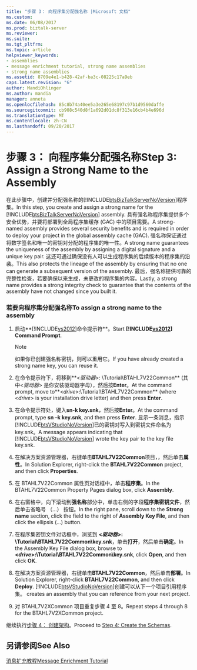 ```yaml
---
title: "步骤 3： 向程序集分配强名称 |Microsoft 文档"
ms.custom: 
ms.date: 06/08/2017
ms.prod: biztalk-server
ms.reviewer: 
ms.suite: 
ms.tgt_pltfrm: 
ms.topic: article
helpviewer_keywords:
- assemblies
- message enrichment tutorial, strong name assemblies
- strong name assemblies
ms.assetid: 8709e4e1-b428-42af-ba3c-08225c17a9eb
caps.latest.revision: "6"
author: MandiOhlinger
ms.author: mandia
manager: anneta
ms.openlocfilehash: 85c8b74a40ee5a3e265e68197c97b1d9560daffe
ms.sourcegitcommit: cb908c540d8f1a692d01dc8f313e16cb4b4e696d
ms.translationtype: MT
ms.contentlocale: zh-CN
ms.lasthandoff: 09/20/2017
---
```

# <a name="step-3-assign-a-strong-name-to-the-assembly"></a><span data-ttu-id="758c9-102">步骤 3： 向程序集分配强名称</span><span class="sxs-lookup"><span data-stu-id="758c9-102">Step 3: Assign a Strong Name to the Assembly</span></span>
<span data-ttu-id="758c9-103">在此步骤中，创建并分配强名称的[!INCLUDE[btsBizTalkServerNoVersion](../../includes/btsbiztalkservernoversion-md.md)]程序集。</span><span class="sxs-lookup"><span data-stu-id="758c9-103">In this step, you create and assign a strong name for the [!INCLUDE[btsBizTalkServerNoVersion](../../includes/btsbiztalkservernoversion-md.md)] assembly.</span></span> <span data-ttu-id="758c9-104">具有强名称程序集提供多个安全优势，并要将部署到全局程序集缓存 (GAC) 中的项目需要。</span><span class="sxs-lookup"><span data-stu-id="758c9-104">A strong-named assembly provides several security benefits and is required in order to deploy your project in the global assembly cache (GAC).</span></span> <span data-ttu-id="758c9-105">强名称保证通过将数字签名和唯一的密钥对分配的程序集的唯一性。</span><span class="sxs-lookup"><span data-stu-id="758c9-105">A strong name guarantees the uniqueness of the assembly by assigning a digital signature and a unique key pair.</span></span> <span data-ttu-id="758c9-106">这还可通过确保没有人可以生成程序集的后续版本的程序集的沿袭。</span><span class="sxs-lookup"><span data-stu-id="758c9-106">This also protects the lineage of the assembly by ensuring that no one can generate a subsequent version of the assembly.</span></span> <span data-ttu-id="758c9-107">最后，强名称提供可靠的完整性检查，若要确保以来生成，未更改的程序集的内容。</span><span class="sxs-lookup"><span data-stu-id="758c9-107">Lastly, a strong name provides a strong integrity check to guarantee that the contents of the assembly have not changed since you built it.</span></span>  
  
### <a name="to-assign-a-strong-name-to-the-assembly"></a><span data-ttu-id="758c9-108">若要向程序集分配强名称</span><span class="sxs-lookup"><span data-stu-id="758c9-108">To assign a strong name to the assembly</span></span>  
  
1.  <span data-ttu-id="758c9-109">启动**[!INCLUDE[vs2012](../../includes/vs2012-md.md)]命令提示符**。</span><span class="sxs-lookup"><span data-stu-id="758c9-109">Start **[!INCLUDE[vs2012](../../includes/vs2012-md.md)] Command Prompt**.</span></span>  
  
    > [!NOTE]
    >  <span data-ttu-id="758c9-110">如果你已创建强名称密钥，则可以重用它。</span><span class="sxs-lookup"><span data-stu-id="758c9-110">If you have already created a strong name key, you can reuse it.</span></span>  
  
2.  <span data-ttu-id="758c9-111">在命令提示符下，将移到**\<*驱动器*>: \Tutorial\BTAHL7V22Common** (其中\<*驱动器*> 是你安装驱动器字母），然后按**Enter**。</span><span class="sxs-lookup"><span data-stu-id="758c9-111">At the command prompt, move to**\<*drive*>:\Tutorial\BTAHL7V22Common** (where \<*drive*> is your installation drive letter) and then press **Enter**.</span></span>  
  
3.  <span data-ttu-id="758c9-112">在命令提示符处，键入**sn-k key.snk**，然后按**Enter**。</span><span class="sxs-lookup"><span data-stu-id="758c9-112">At the command prompt, type **sn –k key.snk**, and then press **Enter**.</span></span> <span data-ttu-id="758c9-113">显示一条消息，指示[!INCLUDE[btsVStudioNoVersion](../../includes/btsvstudionoversion-md.md)]已的密钥对写入到密钥文件命名为 key.snk。</span><span class="sxs-lookup"><span data-stu-id="758c9-113">A message appears indicating that [!INCLUDE[btsVStudioNoVersion](../../includes/btsvstudionoversion-md.md)] wrote the key pair to the key file key.snk.</span></span>  
  
4.  <span data-ttu-id="758c9-114">在解决方案资源管理器，右键单击**BTAHL7V22Common**项目，，然后单击**属性**。</span><span class="sxs-lookup"><span data-stu-id="758c9-114">In Solution Explorer, right-click the **BTAHL7V22Common** project, and then click **Properties**.</span></span>  
  
5.  <span data-ttu-id="758c9-115">在 BTAHL7V22Common 属性页对话框中，单击**程序集**。</span><span class="sxs-lookup"><span data-stu-id="758c9-115">In the BTAHL7V22Common Property Pages dialog box, click **Assembly**.</span></span>  
  
6.  <span data-ttu-id="758c9-116">在右窗格中，向下滚动到**强名称**部分中，单击右侧的字段**程序集密钥文件**，然后单击省略号 （...） 按钮。</span><span class="sxs-lookup"><span data-stu-id="758c9-116">In the right pane, scroll down to the **Strong name** section, click the field to the right of **Assembly Key File**, and then click the ellipsis (…) button.</span></span>  
  
7.  <span data-ttu-id="758c9-117">在程序集密钥文件对话框中，浏览到  **\<*驱动器*>: \Tutorial\BTAHL7V22Common\key.snk**，单击**打开**，然后单击**确定**。</span><span class="sxs-lookup"><span data-stu-id="758c9-117">In the Assembly Key File dialog box, browse to **\<*drive*>:\Tutorial\BTAHL7V22Common\key.snk**, click **Open**, and then click **OK**.</span></span>  
  
8.  <span data-ttu-id="758c9-118">在解决方案资源管理器，右键单击**BTAHL7V22Common**，然后单击**部署**。</span><span class="sxs-lookup"><span data-stu-id="758c9-118">In Solution Explorer, right-click **BTAHL7V22Common**, and then click **Deploy**.</span></span> [!INCLUDE[btsVStudioNoVersion](../../includes/btsvstudionoversion-md.md)]<span data-ttu-id="758c9-119">创建可以从下一个项目引用程序集。</span><span class="sxs-lookup"><span data-stu-id="758c9-119"> creates an assembly that you can reference from your next project.</span></span>  
  
9. <span data-ttu-id="758c9-120">对 BTAHL7V2XCommon 项目重复步骤 4 至 8。</span><span class="sxs-lookup"><span data-stu-id="758c9-120">Repeat steps 4 through 8 for the BTAHL7V2XCommon project.</span></span>  
  
 <span data-ttu-id="758c9-121">继续执行[步骤 4： 创建架构](../../adapters-and-accelerators/accelerator-hl7/step-4-create-the-schemas.md)。</span><span class="sxs-lookup"><span data-stu-id="758c9-121">Proceed to [Step 4: Create the Schemas](../../adapters-and-accelerators/accelerator-hl7/step-4-create-the-schemas.md).</span></span>  
  
## <a name="see-also"></a><span data-ttu-id="758c9-122">另请参阅</span><span class="sxs-lookup"><span data-stu-id="758c9-122">See Also</span></span>  
 [<span data-ttu-id="758c9-123">消息扩充教程</span><span class="sxs-lookup"><span data-stu-id="758c9-123">Message Enrichment Tutorial</span></span>](../../adapters-and-accelerators/accelerator-hl7/message-enrichment-tutorial.md)